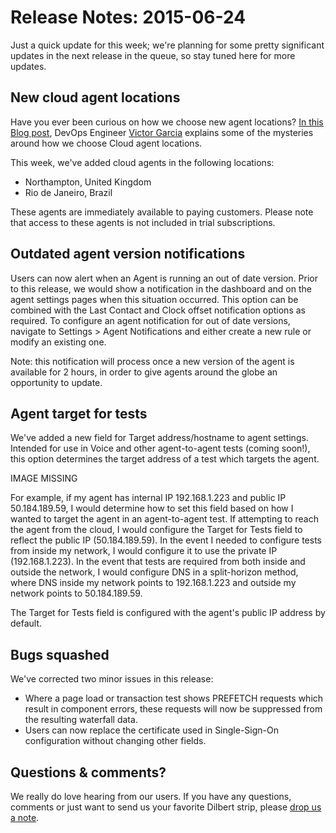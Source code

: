 # Release Notes: 2015-06-24

Just a quick update for this week; we're planning for some pretty significant updates in the next release in the queue, so stay tuned here for more updates.

## New cloud agent locations

Have you ever been curious on how we choose new agent locations?  [In this Blog post](https://blog.thousandeyes.com/how-to-find-and-test-hosting-providers/), DevOps Engineer [Victor Garcia](https://blog.thousandeyes.com/author/vgarcia/) explains some of the mysteries around how we choose Cloud agent locations.

This week, we've added cloud agents in the following locations:

* Northampton, United Kingdom
* Rio de Janeiro, Brazil

These agents are immediately available to paying customers. Please note that access to these agents is not included in trial subscriptions.

## Outdated agent version notifications

Users can now alert when an Agent is running an out of date version. Prior to this release, we would show a notification in the dashboard and on the agent settings pages when this situation occurred. This option can be combined with the Last Contact and Clock offset notification options as required. To configure an agent notification for out of date versions, navigate to Settings &gt; Agent Notifications and either create a new rule or modify an existing one.

Note: this notification will process once a new version of the agent is available for 2 hours, in order to give agents around the globe an opportunity to update.

## Agent target for tests

We've added a new field for Target address/hostname to agent settings. Intended for use in Voice and other agent-to-agent tests \(coming soon!\), this option determines the target address of a test which targets the agent.

IMAGE MISSING

For example, if my agent has internal IP 192.168.1.223 and public IP 50.184.189.59, I would determine how to set this field based on how I wanted to target the agent in an agent-to-agent test. If attempting to reach the agent from the cloud, I would configure the Target for Tests field to reflect the public IP \(50.184.189.59\). In the event I needed to configure tests from inside my network, I would configure it to use the private IP \(192.168.1.223\).  In the event that tests are required from both inside and outside the network, I would configure DNS in a split-horizon method, where DNS inside my network points to 192.168.1.223 and outside my network points to 50.184.189.59.

The Target for Tests field is configured with the agent's public IP address by default.

## Bugs squashed

We've corrected two minor issues in this release:

* Where a page load or transaction test shows PREFETCH requests which result in component errors, these requests will now be suppressed from the resulting waterfall data.
* Users can now replace the certificate used in Single-Sign-On configuration without changing other fields.

## Questions & comments?

We really do love hearing from our users. If you have any questions, comments or just want to send us your favorite Dilbert strip, please [drop us a note](mailto:support@thousandeyes.com?subject=2015-06-24+Release+Notes). 

